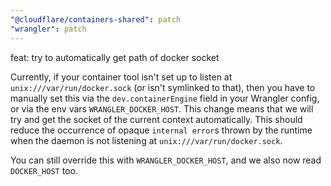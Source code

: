```yaml
---
"@cloudflare/containers-shared": patch
"wrangler": patch
---
```


feat: try to automatically get path of docker socket

Currently, if your container tool isn't set up to listen at `unix:///var/run/docker.sock` (or isn't symlinked to that), then you have to manually set this via the `dev.containerEngine` field in your Wrangler config, or via the env vars `WRANGLER_DOCKER_HOST`. This change means that we will try and get the socket of the current context automatically. This should reduce the occurrence of opaque `internal error`s thrown by the runtime when the daemon is not listening at `unix:///var/run/docker.sock`.

You can still override this with `WRANGLER_DOCKER_HOST`, and we also now read `DOCKER_HOST` too.
